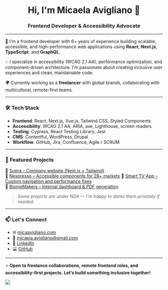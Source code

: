<h1 align="center">Hi, I'm Micaela Avigliano 👋</h1>
<h3 align="center">Frontend Developer & Accessibility Advocate</h3>

---

🎯 I'm a frontend developer with 6+ years of experience building scalable, accessible, and high-performance web applications using **React**, **Next.js**, **TypeScript**, and **GraphQL**.

💡 I specialize in accessibility (WCAG 2.1 AA), performance optimization, and component-driven architecture. I’m passionate about creating inclusive user experiences and clean, maintainable code.

🌍 Currently working as a **freelancer** with global brands, collaborating with multicultural, remote-first teams.

---

### 🛠 Tech Stack

- **Frontend**: React, Next.js, Vue.js, Tailwind CSS, Styled Components
- **Accessibility**: WCAG 2.1 AA, ARIA, axe, Lighthouse, screen readers
- **Testing**: Cypress, React Testing Library, Jest
- **CMS**: Contentful, WordPress, Drupal
- **Workflow**: GitHub, Jira, Confluence, Agile / SCRUM

---

### 🚀 Featured Projects

🔹 [Supra – Company website (Next.js + Tailwind)](https://github.com/micaavigliano)  
🔹 [Nespresso – Accessible components for 28+ markets](https://www.nespresso.com/es/es)
🔹 [Smart TV App – Custom navigation and performance fixes](https://www.flow.com.ar/)  
🔹 [BiomeMakers – Internal dashboard & PDF generation](https://biomemakers.com/)

> *Some projects are under NDA — I'm happy to demo them privately if needed.*

---

### 📫 Let's Connect

- 🌐 [micaavigliano.com](https://micaavigliano.com)
- 📧 micaela.avigliano@gmail.com
- 💼 [LinkedIn](https://linkedin.com/in/micaavigliano)
- 💻 [GitHub](https://github.com/micaavigliano)

---

⭐ **Open to freelance collaborations, remote frontend roles, and accessibility-first projects. Let’s build something inclusive together!**



![](https://komarev.com/ghpvc/?username=micaavigliano&color=ff69b4)


